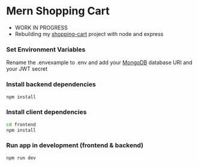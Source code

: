 # Mern Shopping Cart

- WORK IN PROGRESS
- Rebuilding my [shopping-cart](https://github.com/bpetermann/shopping-cart) project with node and express

### Set Environment Variables

Rename the .envexample to .env and add your [MongoDB](https://www.mongodb.com/) database URI and your JWT secret

### Install backend dependencies

```bash
npm install
```

### Install client dependencies

```bash
cd frontend
npm install
```

### Run app in development (frontend & backend)

```bash
npm run dev
```
